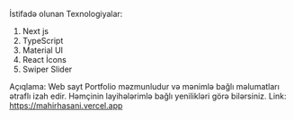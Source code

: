 İstifadə olunan Texnologiyalar: 
1. Next js
2. TypeScript
3. Material UI
4. React İcons
5. Swiper Slider

Açıqlama: Web sayt Portfolio məzmunludur və mənimlə bağlı məlumatları ətraflı izah edir. Həmçinin layihələrimlə bağlı yenilikləri görə bilərsiniz.
Link: https://mahirhasani.vercel.app
